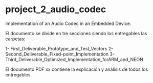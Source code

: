 # project_2_audio_codec
Implementation of an Audio Codec in an Embedded Device.

El documento se divide en tre secciones siendo los entregables las carpetas:

1- First_Deliverable_Prototype_and_Test_Vectors
2- Second_Deliverable_Fixed-point_Implementation
3- Third_Deliverable_Optimized_Implementation_forARM_and_NEON

El documento PDF xx contiene la explicación y análisis de todos los entregables.
